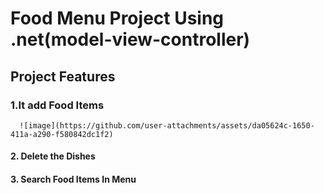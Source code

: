 # Food Menu Project Using .net(model-view-controller)
## Project Features
### 1.It add Food Items<br>
      ![image](https://github.com/user-attachments/assets/da05624c-1650-411a-a290-f580842dc1f2)
#### 2. Delete the Dishes <br>
#### 3. Search Food Items In Menu <br>
